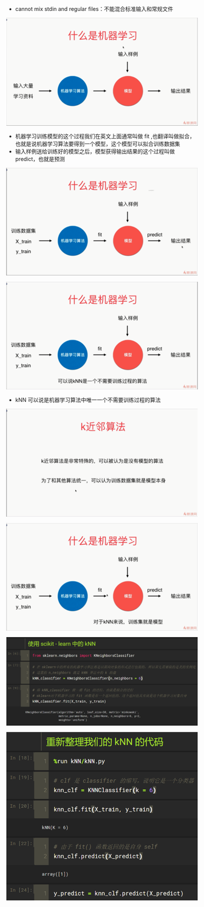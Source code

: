 - cannot mix stdin and regular files：不能混合标准输入和常规文件

![1567148022914](assets/1567148022914.png)

- 机器学习训练模型的这个过程我们在英文上面通常叫做 fit ,也翻译叫做拟合，也就是说机器学习算法要得到一个模型，这个模型可以拟合训练数据集
- 输入样例送给训练好的模型之后，模型获得输出结果的这个过程叫做 predict，也就是预测

![1567148653483](assets/1567148653483.png)

![1567148750482](assets/1567148750482.png)

- kNN 可以说是机器学习算法中唯一一个不需要训练过程的算法

![1567148872525](assets/1567148872525.png)

![1567148951460](assets/1567148951460.png)

![1567158564926](assets/1567158564926.png)

![1567158586067](assets/1567158586067.png)

